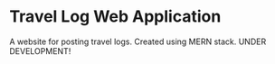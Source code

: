 # Travel Log Web Application

A website for posting travel logs. Created using MERN stack.  UNDER DEVELOPMENT!
